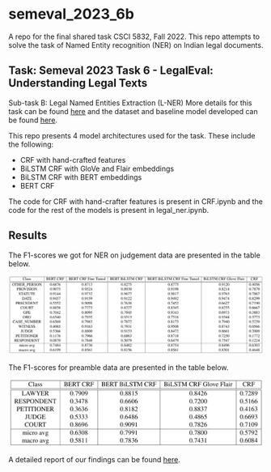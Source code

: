 # semeval_2023_6b
A repo for the final shared task CSCI 5832, Fall 2022. This repo attempts to solve the task of Named Entity recognition (NER) on Indian legal documents.


## Task: Semeval 2023 Task 6 - LegalEval: Understanding Legal Texts

Sub-task B: Legal Named Entities Extraction (L-NER)
More details for this task can be found [here](https://sites.google.com/view/legaleval/home?pli=1#h.fbpoqsn0hjeh) and the dataset and baseline model developed can be found [here](https://github.com/Legal-NLP-EkStep/legal_NER).

This repo presents 4 model architectures used for the task. These include the following:
* CRF with hand-crafted features
* BiLSTM CRF with GloVe and Flair embeddings
* BiLSTM CRF with BERT embeddings
* BERT CRF

The code for CRF with hand-crafter features is present in CRF.ipynb and the code for the rest of the models is present in legal_ner.ipynb.

## Results

The F1-scores we got for NER on judgement data are presented in the table below.

![Judgement table](results/judgement_table.png)

The F1-scores for preamble data are presented in the table below.

![Preamble table](results/preamble_table.png)

A detailed report of our findings can be found [here](/5832_Assignment_on_LNER.pdf).